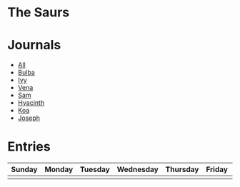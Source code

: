 # The Saurs

# Journals

 - [All](/journals)
 - [Bulba](/journals#bulba)
 - [Ivy](/journals#ivy)
 - [Vena](/journals#vena)
 - [Sam](/journals#sam)
 - [Hyacinth](/journals#hyacinth)
 - [Koa](/journals#koa)
 - [Joseph](/journals#joseph)

# Entries

|       Sunday       |       Monday       |       Tuesday      |      Wednesday     |      Thursday      |       Friday       |      Saturday      |
|:------------------:|:------------------:|:------------------:|:------------------:|:------------------:|:------------------:|:------------------:|
|                    |                    |                    |                    |                    |                    |                    |

<div hidden>
|                    |                    |                    |                    |                    |                    |                    |
</div>
